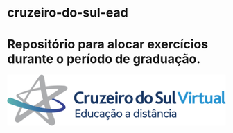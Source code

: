 # cruzeiro-do-sul-ead
 
 # Repositório para alocar exercícios durante o período de graduação.

![curzeiro do sul](https://github.com/frankgsilva/cruzeiro-do-sul-ead/blob/main/images/crzsulead.png "cruzeiro-do-sul")
